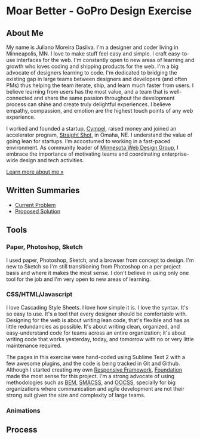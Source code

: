 # Moar Better - GoPro Design Exercise 

## About Me

My name is Juliano Moreira Dasilva. I'm a designer and coder living in Minneapolis, MN. I love to make stuff feel easy and simple. I craft easy-to-use interfaces for the web. I'm constantly open to new areas of learning and growth who loves coding and shipping products for the web. I'm a big advocate of designers learning to code. I'm dedicated to bridging the existing gap in large teams between designers and developers (and often PMs) thus helping the team iterate, ship, and learn much faster from users. I believe learning from users has the most value, and a team that is well-connected and share the same passion throughout the development process can shine and create truly delightful experiences. I believe empathy, compassion, and emotion are the highest touch points of any web experience.

I worked and founded a startup, [Cympel](http://www.cympel.com), raised money and joined an accelerator program, [Straight Shot](http://straightshot.co), in Omaha, NE. I understand the value of going lean for startups. I’m accostumed to working in a fast-paced environment. As community leader of [Minnesota Web Design Group](http://www.meetup.com/mn-web-design/), I embrace the importance of motivating teams and coordinating enterprise-wide design and tech activities.

[Learn more about me &#187; ](http://julianomoreira.com/site/about)

## Written Summaries

* [Current Problem](https://github.com/julianomoreira/go-pro/blob/master/problem.md)
* [Proposed Solution](https://github.com/julianomoreira/go-pro/blob/master/problem.md)


## Tools

### Paper, Photoshop, Sketch

I used paper, Photoshop, Sketch, and a browser from concept to design. I'm new to Sketch so I'm still transitioning from Photoshop on a per project basis and where it makes the most sense. I don't believe in using only one tool for the job and I'm 
very open to new areas of learning.

### CSS/HTML/Javascript 

I love Cascading Style Sheets. I love how simple it is. I love the syntax. It's so easy to use. It's a tool that every designer should be comfortable with. Designing for the web is about writing lean code, that's flexible and has as little redundancies as possible. It's about writing clean, organized, and easy-understand code for teams across an entire organization; it's about writing code that works yesterday, today, and tomorrow with no or very little maintenance required. 

The pages in this exercise were hand-coded using Sublime Text 2 with a few awesome plugins, and the code is being tracked in Git and Github. Although I started creating my own [Responsive Framework](https://github.com/julianomoreira/Responsive-Framework), [Foundation](http://foundation.zurb.com) made the most sense for this project. I'm a strong advocate of using methodologies such as [BEM](http://bem.info), [SMACSS](http://smacss.com), and [OOCSS](http://oocss.org), specially for big organizations where communication and agile development are not their strong suit given the size and complexity of large teams.





### Animations


## Process 

